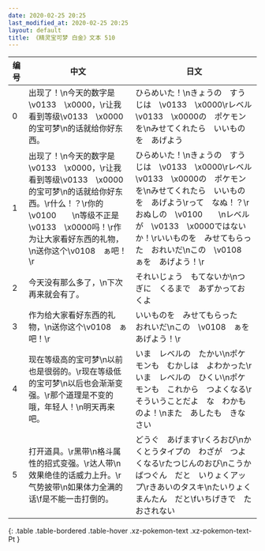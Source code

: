 ```yaml
---
date: 2020-02-25 20:25
last_modified_at: 2020-02-25 20:25
layout: default
title: 《精灵宝可梦 白金》文本 510
---
```

| 编号 | 中文 | 日文 |
| ---- | ---- | ---- |
| 0 | 出现了！\n今天的数字是\v0133　\x0000，\r让我看到等级\v0133　\x0000的宝可梦\n的话就给你好东西。 | ひらめいた！\nきょうの　すうじは　\v0133　\x0000\rレベル\v0133　\x0000の　ポケモンを\nみせてくれたら　いいものを　あげよう |
| 1 | 出现了！\n今天的数字是\v0133　\x0000，\r让我看到等级\v0133　\x0000的宝可梦\n的话就给你好东西。\r什么！？\r你的\v0100　　\n等级不正是\v0133　\x0000吗！\r作为让大家看好东西的礼物，\n送你这个\v0108　ぁ吧！\r | ひらめいた！\nきょうの　すうじは　\v0133　\x0000\rレベル\v0133　\x0000の　ポケモンを\nみせてくれたら　いいものを　あげよう\rって　なぬ！？\rおぬしの　\v0100　　\nレベルが　\v0133　\x0000ではないか！\rいいものを　みせてもらった　おれいだ\nこの　\v0108　ぁを　あげよう！\r |
| 2 | 今天没有那么多了，\n下次再来就会有了。 | それいじょう　もてないか\nつぎに　くるまで　あずかっておくよ |
| 3 | 作为给大家看好东西的礼物，\n送你这个\v0108　ぁ吧！\r | いいものを　みせてもらった　おれいだ\nこの　\v0108　ぁを　あげよう！\r |
| 4 | 现在等级高的宝可梦\n以前也是很弱的。\r现在等级低的宝可梦\n以后也会渐渐变强。\r那个道理是不变的哦，年轻人！\n明天再来吧。 | いま　レベルの　たかい\nポケモンも　むかしは　よわかった\rいま　レベルの　ひくい\nポケモンも　これから　つよくなる\rそういうことだよ　な　わかものよ！\nまた　あしたも　きなさい |
| 5 | 打开道具。\r黑带\n格斗属性的招式变强。\r达人带\n效果绝佳的话威力上升。\r气势披带\n如果体力全满的话\f是不能一击打倒的。 | どうぐ　あげます\rくろおび\nかくとうタイプの　わざが　つよくなる\rたつじんのおび\nこうかばつぐん　だと　いりょくアップ\rきあいのタスキ\nたいりょく　まんたん　だと\fいちげきで　たおされない |
{: .table .table-bordered .table-hover .xz-pokemon-text .xz-pokemon-text-Pt }